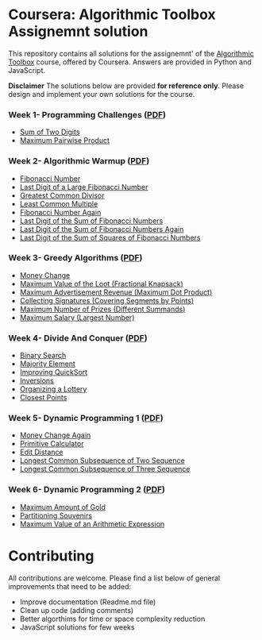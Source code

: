 # Coursera: Algorithmic Toolbox Assignemnt solution
This repository contains all solutions for the assignemnt' of the  [Algorithmic Toolbox](https://www.coursera.org/learn/algorithmic-toolbox) course, offered by Coursera. Answers are provided in Python and JavaScript.

**Disclaimer** The solutions below are provided **for reference only**. Please design and implement your own solutions for the course.

### Week 1- Programming Challenges ([PDF](/week1_programming_challenges/week1_programming_challenges.pdf))

- [Sum of Two Digits](/week1_programming_challenges/1_sum_of_two_digits/APlusB.py)
- [Maximum Pairwise Product](/week1_programming_challenges/2_maximum_pairwise_product/max_pairwise_product.py)


### Week 2- Algorithmic Warmup ([PDF](/week1_programming_challenges/week2_algorithmic_warmup.pdf))

- [Fibonacci Number](/assignment%20solutions/2.1%20fibonacci.py)
- [Last Digit of a Large Fibonacci Number](/assignment%20solutions/2.2%20lastfibodigit.py)
- [Greatest Common Divisor](/assignment%20solutions/2.3%20gcd.py)
- [Least Common Multiple](/assignment%20solutions/2.4%20lcm.py)
- [Fibonacci Number Again](/assignment%20solutions/2.5%20pisano.py)
- [Last Digit of the Sum of Fibonacci Numbers](/assignment%20solutions/2.6%20lastdigitsum.py)
- [Last Digit of the Sum of Fibonacci Numbers Again](/assignment%20solutions/2.7%20partialsum.py)
- [Last Digit of the Sum of Squares of Fibonacci Numbers](/assignment%20solutions/2.8%20lastdigitsquares.py)


### Week 3- Greedy Algorithms ([PDF](/week1_programming_challenges/week3_greedy_algorithms.pdf))

- [Money Change](/assignment%20solutions/3.1%20moneychange.py)
- [Maximum Value of the Loot (Fractional Knapsack)](/assignment%20solutions/3.2%20maxloot.py)
- [Maximum Advertisement Revenue (Maximum Dot Product)](/assignment%20solutions/3.3%20maxadrevenue.py)
- [Collecting Signatures (Covering Segments by Points)](/assignment%20solutions/3.4%20signatures.py)
- [Maximum Number of Prizes (Different Summands)](/assignment%20solutions/3.5%20maxprizes.py)
- [Maximum Salary (Largest Number)](/assignment%20solutions/3.6%20maxsalary.py)


### Week 4- Divide And Conquer ([PDF](/week1_programming_challenges/week4_divide_and_conquer.pdf))

- [Binary Search](/assignment%20solutions/4.1%20binary.py)
- [Majority Element](/assignment%20solutions/4.2%20majority.py)
- [Improving QuickSort](/assignment%20solutions/4.3%20quicksort3.py)
- [Inversions](/assignment%20solutions/4.4%20inversions.py)
- [Organizing a Lottery](/assignment%20solutions/4.5%20lottery.py)
- [Closest Points](/assignment%20solutions/4.6%20closest%20points.py)


### Week 5- Dynamic Programming 1 ([PDF](/week1_programming_challenges/week5_dynamic_programming1.pdf))

- [Money Change Again](/assignment%20solutions/5.1%20money%20change.py)
- [Primitive Calculator](/assignment%20solutions/5.2%20primitive%20calculator.py)
- [Edit Distance](/assignment%20solutions/5.3%20edit%20distance.py)
- [Longest Common Subsequence of Two Sequence](/assignment%20solutions/5.4%20LCS%202%20sequences.py)
- [Longest Common Subsequence of Three Sequence](/assignment%20solutions/5.5%20LCS%203%20sequences.py)


### Week 6- Dynamic Programming 2 ([PDF](/week1_programming_challenges/week6_dynamic_programming2.pdf))

- [Maximum Amount of Gold](/assignment%20solutions/6.1%20max%20gold.py)
- [Partitioning Souvenirs](/assignment%20solutions/6.2%20partition%20souvenirs.py)
- [Maximum Value of an Arithmetic Expression](/assignment%20solutions/6.3%20arithmetic%20expression.py)


# Contributing

All contributions are welcome. Please find a list below of general improvements that need to be added:
- Improve documentation (Readme.md file)
- Clean up code (adding comments)
- Better algorthims for time or space complexity reduction
- JavaScript solutions for few weeks



